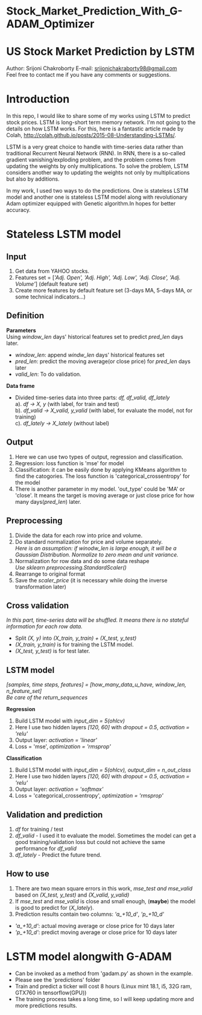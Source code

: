 # Stock_Market_Prediction_With_G-ADAM_Optimizer
# US Stock Market Prediction by LSTM  

Author: Srijoni Chakroborty
E-mail: srijonichakraborty98@gmail.com  
Feel free to contact me if you have any comments or suggestions.  
  
# Introduction  
In this repo, I would like to share some of my works using LSTM to predict stock prices. LSTM is long-short term memory network. I'm not going to the details on how LSTM works. For this, here is a fantastic article made by Colah, http://colah.github.io/posts/2015-08-Understanding-LSTMs/.  
  
LSTM is a very great choice to handle with time-series data rather than traditional Recurrent Neural Network (RNN). In RNN, there is a so-called gradient vanishing/exploding problem, and the problem comes from updating the weights by only multiplications. To solve the problem, LSTM considers another way to updating the weights not only by multiplications but also by additions.  
  
In my work, I used two ways to do the predictions. One is stateless LSTM model and another one is stateless LSTM model along with revolutionary Adam optimizer equipped with Genetic algorithm.In hopes for better accuracy.
  
# Stateless LSTM model  
## Input  
1. Get data from YAHOO stocks.   
2. Features set = \[*'Adj. Open', 'Adj. High', 'Adj. Low', 'Adj. Close', 'Adj. Volume'*\] (default feature set)  
3. Create more features by default feature set (3-days MA, 5-days MA, or some technical indicators...)  
  
## Definition   
**Parameters**  
Using *window_len* days' historical features set to predict *pred_len* days later.  
- *window_len*: append *windw_len* days' historical features set  
- *pred_len*: predict the moving average(or close price) for *pred_len* days later  
- *valid_len*: To do validation.   
  
**Data frame**  
- Divided time-series data into three parts: *df, df_valid, df_lately*  
  a). *df -> X, y* (with label, for train and test)  
  b). *df_valid -> X_valid, y_valid* (with label, for evaluate the model, not for training)  
  c). *df_lately -> X_lately* (without label)  

## Output
1. Here we can use two types of output, regression and classification.  
2. Regression: loss function is 'mse' for model
3. Classification: it can be easily done by applying KMeans algorithm to find the catogories. The loss function is 'categorical_crossentropy' for the model  
4. There is another parameter in my model. 'out_type' could be 'MA' or 'close'. It means the target is moving average or just close price for how many days(*pred_len*) later.  
  
## Preprocessing  
1. Divide the data for each row into price and volume.  
2. Do standard normalization for price and volume separately.  
   *Here is an assumption: if winodw_len is large enough, it will be a Gaussian Distribution. Normalize to zero mean and unit variance.*  
3. Normalization for row data and do some data reshape  
   *Use sklearn preprocessing.StandardScaler()*  
4. Rearrange to original format  
5. Save the *scaler_price* (it is necessary while doing the inverse transformation later)  
  
## Cross validation  
*In this part, time-series data will be shuffled. It means there is no stateful information for each row data.*
- Split *(X, y)* into *(X_train, y_train) + (X_test, y_test)*  
- *(X_train, y_train)* is for training the LSTM model.  
- *(X_test, y_test)* is for test later.  
  
## LSTM model  
*[samples, time steps, features] = [how_many_data_u_have, window_len, n_feature_set]*  
*Be care of the return_sequences*   
  
**Regression**  
1. Build LSTM model with *input_dim = 5(ohlcv)*  
2. Here I use two hidden layers *[120, 60]* with *dropout = 0.5*, *activation = 'relu'*  
3. Output layer: *activation = 'linear'*  
4. Loss = 'mse', *optimization = 'rmsprop'*  
  
**Classification**  
1. Build LSTM model with *input_dim = 5(ohlcv), output_dim = n_out_class*  
2. Here I use two hidden layers *[120, 60]* with *dropout = 0.5*, *activation = 'relu'*  
3. Output layer: *activation = 'softmax'*  
4. Loss = 'categorical_crossentropy', *optimization = 'rmsprop'*  
  
## Validation and prediction  
1. *df* for training / test  
2. *df_valid* - I used it to evaluate the model. Sometimes the model can get a good training/validation loss but could not achieve the same performance for *df_valid*  
3. *df_lately* - Predict the future trend.  
  
## How to use  
1. There are two mean square errors in this work, *mse_test and mse_valid* based on *(X_test, y_test)* and *(X_valid, y_valid)*  
2. If *mse_test* and *mse_valid* is close and small enough, (**maybe**) the model is good to predict for (*X_lately*).  
3. Prediction results contain two columns: *'a_+10_d'*, *'p_+10_d'*  
  - *'a_+10_d'*: actual moving average or close price for 10 days later  
  - *'p_+10_d'*: predict moving average or close price for 10 days later  
  
  
#  LSTM model alongwith G-ADAM
- Can be invoked as a method from 'gadam.py' as shown in the example.  
- Please see the 'predictions' folder  
- Train and predict a ticker will cost 8 hours (Linux mint 18.1, i5, 32G ram, GTX760 in tensorflow(GPU))  
- The training process takes a long time, so I will keep updating more and more predictions results.  
